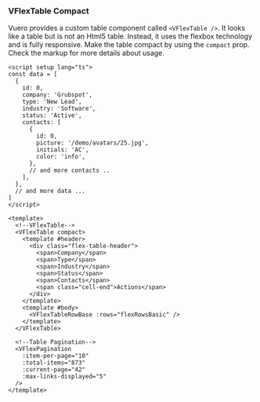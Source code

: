 ### VFlexTable Compact

Vuero provides a custom table component called `<VFlexTable />`.
It looks like a table but is not an Html5 table.
Instead, it uses the flexbox technology and is fully responsive.
Make the table compact by using the `compact` prop.
Check the markup for more details about usage.

<!--code-->

```vue
<script setup lang="ts">
const data = [
  {
    id: 0,
    company: 'Grubspot',
    type: 'New Lead',
    industry: 'Software',
    status: 'Active',
    contacts: [
      {
        id: 0,
        picture: '/demo/avatars/25.jpg',
        initials: 'AC',
        color: 'info',
      },
      // and more contacts ..
    ],
  },
  // and more data ...
]
</script>

<template>
  <!--VFlexTable-->
  <VFlexTable compact>
    <template #header>
      <div class="flex-table-header">
        <span>Company</span>
        <span>Type</span>
        <span>Industry</span>
        <span>Status</span>
        <span>Contacts</span>
        <span class="cell-end">Actions</span>
      </div>
    </template>
    <template #body>
      <VFlexTableRowBase :rows="flexRowsBasic" />
    </template>
  </VFlexTable>

  <!--Table Pagination-->
  <VFlexPagination
    :item-per-page="10"
    :total-items="873"
    :current-page="42"
    :max-links-displayed="5"
  />
</template>
```

<!--/code-->
